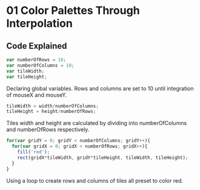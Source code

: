 # 01 Color Palettes Through Interpolation

## Code Explained
```js
var numberOfRows = 10;
var numberOfColumns = 10;
var tileWidth;
var tileHeight;
```
Declaring global variables. Rows and columns are set to 10 until integration of mouseX and mouseY.

```js
tileWidth = width/numberOfColumns;
tileHeight = height/numberOfRows;
```
Tiles width and height are calculated by dividing into numberOfColumns and numberOfRows respectively.

```js
for(var gridY = 0; gridY < numberOfColumns; gridY++){
  for(var gridX = 0; gridX < numberOfRows; gridX++){
    fill('red');
    rect(gridX*tileWidth, gridY*tileHeight, tileWidth, tileHeight);
  }
}
```
Using a loop to create rows and columns of tiles all preset to color red.
